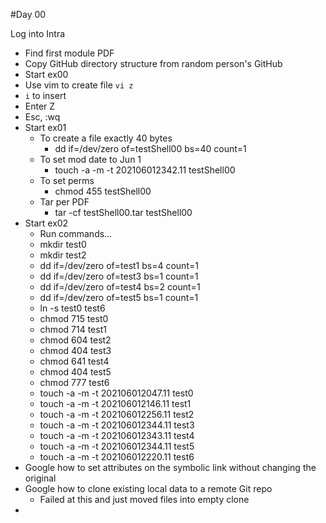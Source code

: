 #Day 00

Log into Intra
* Find first module PDF
* Copy GitHub directory structure from random person's GitHub
* Start ex00
*	Use vim to create file `vi z`
*	`i` to insert
*	Enter Z
*	Esc, :wq
* Start ex01
	* To create a file exactly 40 bytes
		* dd if=/dev/zero of=testShell00 bs=40 count=1
	* To set mod date to Jun 1
		* touch -a -m -t 202106012342.11 testShell00
	* To set perms
		* chmod 455 testShell00
    * 	Tar per PDF
		* tar -cf testShell00.tar testShell00
* Start ex02
	* Run commands…
	* mkdir test0
	* mkdir test2
	* dd if=/dev/zero of=test1 bs=4 count=1
	* dd if=/dev/zero of=test3 bs=1 count=1
	* dd if=/dev/zero of=test4 bs=2 count=1
	* dd if=/dev/zero of=test5 bs=1 count=1
	* ln -s test0 test6
	* chmod 715 test0
	* chmod 714 test1
	* chmod 604 test2
	* chmod 404 test3
	* chmod 641 test4
	* chmod 404 test5
	* chmod 777 test6
	* touch -a -m -t 202106012047.11 test0
	* touch -a -m -t 202106012146.11 test1
	* touch -a -m -t 202106012256.11 test2
	* touch -a -m -t 202106012344.11 test3
	* touch -a -m -t 202106012343.11 test4
	* touch -a -m -t 202106012344.11 test5
	* touch -a -m -t 202106012220.11 test6
* Google how to set attributes on the symbolic link without changing the original
* Google how to clone existing local data to a remote Git repo
	* Failed at this and just moved files into empty clone
* 

 
